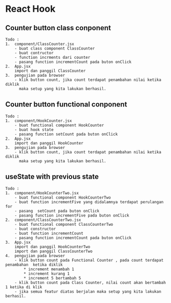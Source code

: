 # React Hook

## Counter button class conponent

    Todo :
    1.  component/ClassCounter.jsx
        - buat class component ClassCounter
        - buat contructor
        - function incrments dari counter
        - pasang function incrementCount pada buton onClick
    2.  App.jsx
        import dan panggil ClassCounter
    3.  pengujian pada browser
        - klik button count, jika count terdapat penambahan nilai ketika diklik
          maka setup yang kita lakukan berhasil.

## Counter button functional conponent

    Todo :
    1.  component/HookCounter.jsx
        - buat functional component HookCounter
        - buat hook state
        - pasang function setCount pada buton onClick
    2.  App.jsx
        import dan panggil HookCounter
    3.  pengujian pada browser
        - klik button count, jika count terdapat penambahan nilai ketika diklik
          maka setup yang kita lakukan berhasil.

## useState with previous state

    Todo :
    1.  component/HookCounterTwo.jsx
        - buat functional component HookCounterTwo
        - buat function incrementFive yang didalamnya terdapat perulangan for
        - pasang  setCount pada buton onClick
        - pasang function incrementFive pada buton onClick
    2.  component/ClassCounterTwo.jsx
        - buat functional component ClassCounterTwo
        - buat constructor
        - buat function incrementCount
        - pasang function incrementCount pada buton onClick
    3.  App.jsx
        import dan panggil HookCounterTwo
        import dan panggil ClassCounterTwo
    4.  pengujian pada browser
        - klik button count pada Functional Counter , pada count terdapat penambahan  ketika diklik
            * increment menambah 1
            * increment kurang 1
            * increment 5 bertambah 5
        - klik button count pada Class Counter, nilai count akan bertambah 1 ketika di klik
        - jika semua featur diatas berjalan maka setup yang kita lakukan berhasil.


